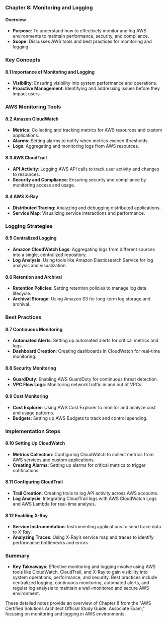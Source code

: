 ### Chapter 8: Monitoring and Logging

#### Overview
- **Purpose**: To understand how to effectively monitor and log AWS environments to maintain performance, security, and compliance.
- **Scope**: Discusses AWS tools and best practices for monitoring and logging.

### Key Concepts

#### 8.1 Importance of Monitoring and Logging
- **Visibility**: Ensuring visibility into system performance and operations.
- **Proactive Management**: Identifying and addressing issues before they impact users.

### AWS Monitoring Tools

#### 8.2 Amazon CloudWatch
- **Metrics**: Collecting and tracking metrics for AWS resources and custom applications.
- **Alarms**: Setting alarms to notify when metrics exceed thresholds.
- **Logs**: Aggregating and monitoring logs from AWS resources.

#### 8.3 AWS CloudTrail
- **API Activity**: Logging AWS API calls to track user activity and changes to resources.
- **Security and Compliance**: Ensuring security and compliance by monitoring access and usage.

#### 8.4 AWS X-Ray
- **Distributed Tracing**: Analyzing and debugging distributed applications.
- **Service Map**: Visualizing service interactions and performance.

### Logging Strategies

#### 8.5 Centralized Logging
- **Amazon CloudWatch Logs**: Aggregating logs from different sources into a single, centralized repository.
- **Log Analysis**: Using tools like Amazon Elasticsearch Service for log analysis and visualization.

#### 8.6 Retention and Archival
- **Retention Policies**: Setting retention policies to manage log data lifecycle.
- **Archival Storage**: Using Amazon S3 for long-term log storage and archival.

### Best Practices

#### 8.7 Continuous Monitoring
- **Automated Alerts**: Setting up automated alerts for critical metrics and logs.
- **Dashboard Creation**: Creating dashboards in CloudWatch for real-time monitoring.

#### 8.8 Security Monitoring
- **GuardDuty**: Enabling AWS GuardDuty for continuous threat detection.
- **VPC Flow Logs**: Monitoring network traffic in and out of VPCs.

#### 8.9 Cost Monitoring
- **Cost Explorer**: Using AWS Cost Explorer to monitor and analyze cost and usage patterns.
- **Budgets**: Setting up AWS Budgets to track and control spending.

### Implementation Steps

#### 8.10 Setting Up CloudWatch
- **Metrics Collection**: Configuring CloudWatch to collect metrics from AWS services and custom applications.
- **Creating Alarms**: Setting up alarms for critical metrics to trigger notifications.

#### 8.11 Configuring CloudTrail
- **Trail Creation**: Creating trails to log API activity across AWS accounts.
- **Log Analysis**: Integrating CloudTrail logs with AWS CloudWatch Logs and AWS Lambda for real-time analysis.

#### 8.12 Enabling X-Ray
- **Service Instrumentation**: Instrumenting applications to send trace data to X-Ray.
- **Analyzing Traces**: Using X-Ray’s service map and traces to identify performance bottlenecks and errors.

### Summary
- **Key Takeaways**: Effective monitoring and logging involve using AWS tools like CloudWatch, CloudTrail, and X-Ray to gain visibility into system operations, performance, and security. Best practices include centralized logging, continuous monitoring, automated alerts, and regular log analysis to maintain a well-monitored and secure AWS environment.

These detailed notes provide an overview of Chapter 8 from the "AWS Certified Solutions Architect Official Study Guide: Associate Exam," focusing on monitoring and logging in AWS environments.